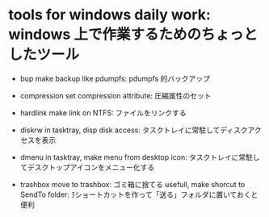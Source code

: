 # tools for windows daily work: windows 上で作業するためのちょっとしたツール

* bup
  make backup like pdumpfs: pdumpfs 的バックアップ
* compression
  set compression attribute: 圧縮属性のセット
* hardlink
  make link on NTFS: ファイルをリンクする
* diskrw
  in tasktray, disp disk access: タスクトレイに常駐してディスクアクセスを表示
* dmenu
  in tasktray, make menu from desktop icon: タスクトレイに常駐してデスクトップアイコンをメニュー化する

* trashbox
  move to trashbox: ゴミ箱に捨てる
  usefull, make shorcut to SendTo folder: ｦショートカットを作って「送る」フォルダに置いておくと便利


